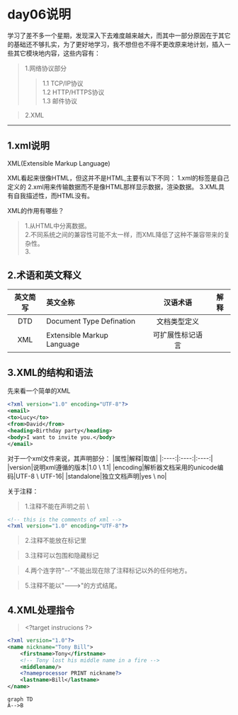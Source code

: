 # day06说明

学习了差不多一个星期，发现深入下去难度越来越大，而其中一部分原因在于其它的基础还不够扎实，为了更好地学习，我不想但也不得不更改原来地计划，插入一些其它模块地内容，这些内容有：
>1.网络协议部分
>>1.1 TCP/IP协议 \
>>1.2 HTTP/HTTPS协议 \
>>1.3 邮件协议

>2.XML

---

## 1.xml说明

XML(Extensible Markup Language)

XML看起来很像HTML，但这并不是HTML,主要有以下不同：
1.xml的标签是自己定义的
2.xml用来传输数据而不是像HTML那样显示数据，渲染数据。
3.XML具有自我描述性，而HTML没有。

XML的作用有哪些？

>1.从HTML中分离数据。\
>2.不同系统之间的兼容性可能不太一样，而XML降低了这种不兼容带来的复杂性。 \
>3.

## 2.术语和英文释义

|英文简写|英文全称|汉语术语|解释|
|:----:|:----|:----:|:----:|
|DTD|Document Type Defination|文档类型定义|
|XML|Extensible Markup Language|可扩展性标记语言|

## 3.XML的结构和语法

先来看一个简单的XML

```xml
<?xml version="1.0" encoding="UTF-8"?>
<email>
<to>Lucy</to>
<from>David</from>
<heading>Birthday party</heading>
<body>I want to invite you.</body>
</email>
```

对于一个xml文件来说，其声明部分：
|属性|解释|取值|
|:----:|:----:|:----:|
|version|说明xml遵循的版本|1.0 \ 1.1|
|encoding|解析器文档采用的unicode编码|UTF-8 \ UTF-16|
|standalone|独立文档声明|yes \ no|

关于注释：
>1.注释不能在声明之前 \ 

```xml
<!-- this is the comments of xml -->
<?xml version="1.0" encoding="UTF-8"?>
```

>2.注释不能放在标记里

>3.注释可以包围和隐藏标记

>4.两个连字符"--"不能出现在除了注释标记以外的任何地方。

>5.注释不能以"--->"的方式结尾。

## 4.XML处理指令

> \<?target instrucions ?>

```xml
<?xml version="1.0"?>
<name nickname="Tony Bill">
    <firstname>Tony</firstname>
    <!-- Tony lost his middle name in a fire -->
    <middlename/>
    <?nameprocessor PRINT nickname?>
    <lastname>Bill</lastname>
</name>
```

```mermaid
graph TD
A-->B
```
